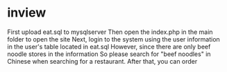 # inview

First upload eat.sql to mysqlserver
Then open the index.php in the main folder to open the site
Next, login to the system using the user information in the user's table located in eat.sql
However, since there are only beef noodle stores in the information
So please search for "beef noodles" in Chinese when searching for a restaurant.
After that, you can order